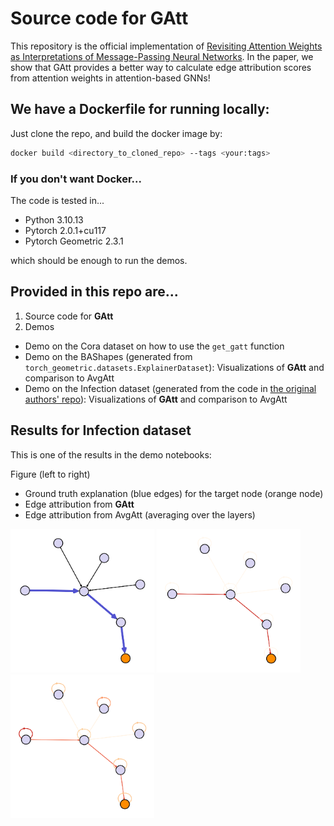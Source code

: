 # Source code for GAtt

This repository is the official implementation of [Revisiting Attention Weights as Interpretations of Message-Passing Neural Networks](https://arxiv.org/abs/2030.12345](https://arxiv.org/abs/2406.04612)). In the paper, we show that GAtt provides a better way to calculate edge attribution scores from attention weights in attention-based GNNs!

## We have a Dockerfile for running locally:

Just clone the repo, and build the docker image by:

```bash
docker build <directory_to_cloned_repo> --tags <your:tags>
```

### If you don't want Docker...

The code is tested in...
- Python 3.10.13
- Pytorch 2.0.1+cu117
- Pytorch Geometric 2.3.1

which should be enough to run the demos.

## Provided in this repo are...
1. Source code for **GAtt**
2. Demos
- Demo on the Cora dataset on how to use the `get_gatt` function
- Demo on the BAShapes (generated from `torch_geometric.datasets.ExplainerDataset`): Visualizations of **GAtt** and comparison to AvgAtt
- Demo on the Infection dataset (generated from the code in [the original authors' repo](https://github.com/m30m/gnn-explainability)): Visualizations of **GAtt** and comparison to AvgAtt

## Results for Infection dataset

This is one of the results in the demo notebooks:

Figure (left to right)
- Ground truth explanation (blue edges) for the target node (orange node)
- Edge attribution from **GAtt**
- Edge attribution from AvgAtt (averaging over the layers)

<p float="left">
  <img src="/Figures/Infection_3L_ground_truth.png" width="230" />
  <img src="/Figures/Infection_3L_GAtt.png" width="230" /> 
  <img src="/Figures/Infection_3L_AvgAtt.png" width="230" />
</p>

